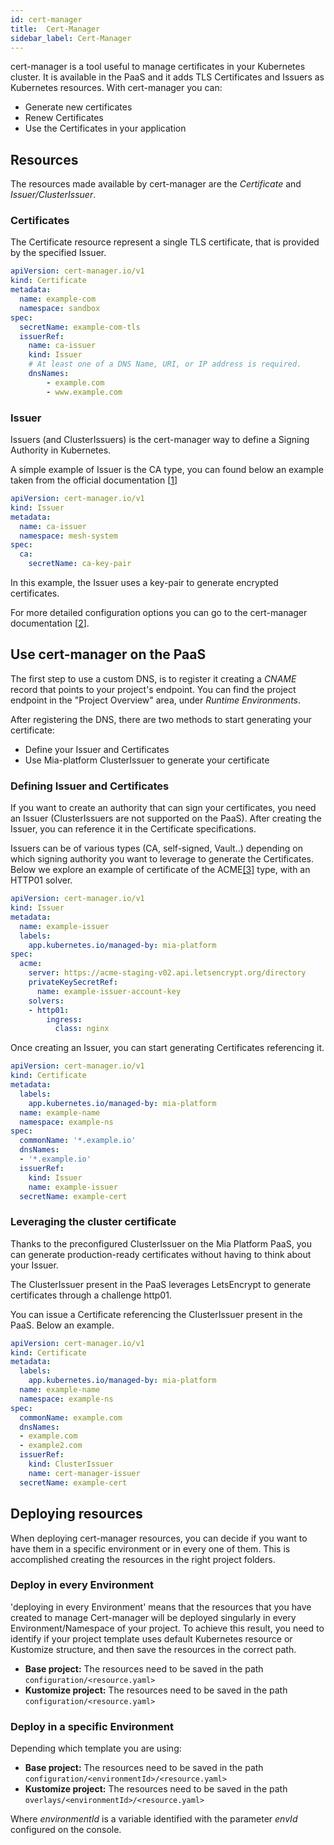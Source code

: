 ```yaml
---
id: cert-manager
title:  Cert-Manager
sidebar_label: Cert-Manager
---
```

cert-manager is a tool useful to manage certificates in your Kubernetes cluster. It is available in the 
PaaS and it adds TLS Certificates and Issuers as Kubernetes resources.
With cert-manager you can:

- Generate new certificates
- Renew Certificates
- Use the Certificates in your application

## Resources

The resources made available by cert-manager are the *Certificate* and *Issuer/ClusterIssuer*.

### Certificates

The Certificate resource represent a single TLS certificate, that is provided by the specified Issuer.

```yaml
apiVersion: cert-manager.io/v1
kind: Certificate
metadata:
  name: example-com
  namespace: sandbox
spec:
  secretName: example-com-tls
  issuerRef:
    name: ca-issuer
    kind: Issuer
    # At least one of a DNS Name, URI, or IP address is required.
    dnsNames:
        - example.com
        - www.example.com
```

### Issuer

Issuers (and ClusterIssuers) is the cert-manager way to define a Signing Authority in Kubernetes.

A simple example of Issuer is the CA type, you can found below an example taken from the official documentation [[1](https://cert-manager.io/docs/concepts/issuer/)]

```yaml
apiVersion: cert-manager.io/v1
kind: Issuer
metadata:
  name: ca-issuer
  namespace: mesh-system
spec:
  ca:
    secretName: ca-key-pair
```
In this example, the Issuer uses a key-pair to generate encrypted certificates.

For more detailed configuration options you can go to the cert-manager documentation [[2](https://cert-manager.io/docs)].

## Use cert-manager on the PaaS

The first step to use a custom DNS, is to register it creating a *CNAME* record that points to your project's endpoint.
You can find the project endpoint in the "Project Overview" area, under *Runtime Environments*.

After registering the DNS, there are two methods to start generating your certificate:
- Define your Issuer and Certificates
- Use Mia-platform ClusterIssuer to generate your certificate

### Defining Issuer and Certificates

If you want to create an authority that can sign your certificates, you need an Issuer (ClusterIssuers are not supported on the PaaS). After creating the Issuer, you can reference it in the Certificate specifications.

Issuers can be of various types (CA, self-signed, Vault..) depending on which signing authority you want to leverage to generate the Certificates. Below we explore an example of certificate of the ACME[[3]](https://cert-manager.io/docs/configuration/acme/http01/) type, with an HTTP01 solver.

```yaml
apiVersion: cert-manager.io/v1
kind: Issuer
metadata:
  name: example-issuer
  labels:
    app.kubernetes.io/managed-by: mia-platform
spec:
  acme:
    server: https://acme-staging-v02.api.letsencrypt.org/directory
    privateKeySecretRef:
      name: example-issuer-account-key
    solvers:
    - http01:
        ingress:
          class: nginx
```

Once creating an Issuer, you can start generating Certificates referencing it.

```yaml
apiVersion: cert-manager.io/v1
kind: Certificate
metadata:
  labels:
    app.kubernetes.io/managed-by: mia-platform
  name: example-name
  namespace: example-ns
spec:
  commonName: '*.example.io'
  dnsNames:
  - '*.example.io'
  issuerRef:
    kind: Issuer
    name: example-issuer
  secretName: example-cert
```

### Leveraging the cluster certificate

Thanks to the preconfigured ClusterIssuer on the Mia Platform PaaS, you can generate production-ready certificates without having to think about your Issuer.

The ClusterIssuer present in the PaaS leverages LetsEncrypt to generate certificates through a challenge http01.

You can issue a Certificate referencing the ClusterIssuer present in the PaaS. Below an example.

```yaml
apiVersion: cert-manager.io/v1
kind: Certificate
metadata:
  labels:
    app.kubernetes.io/managed-by: mia-platform
  name: example-name
  namespace: example-ns
spec:
  commonName: example.com
  dnsNames:
  - example.com
  - example2.com
  issuerRef:
    kind: ClusterIssuer
    name: cert-manager-issuer
  secretName: example-cert
```

## Deploying resources

When deploying cert-manager resources, you can decide if you want to have them in a specific environment or in every one of them. This is accomplished creating the resources in the right project folders.

### Deploy in every Environment

'deploying in every Environment' means that the resources that you have created to manage Cert-manager will be deployed singularly in every Environment/Namespace of your project.
To achieve this result, you need to identify if your project template uses default Kubernetes resource or Kustomize structure, and then save the resources in the correct path.
- **Base project:** The resources need to be saved in the path `configuration/<resource.yaml>`
- **Kustomize project:** The resources need to be saved in the path `configuration/<resource.yaml>`

### Deploy in a specific Environment

Depending which template you are using:
- **Base project:** The resources need to be saved in the path `configuration/<environmentId>/<resource.yaml>` 
- **Kustomize project:** The resources need to be saved in the path `overlays/<environmentId>/<resource.yaml>`

Where *environmentId* is a variable identified with the parameter *envId* configured on the console. 

